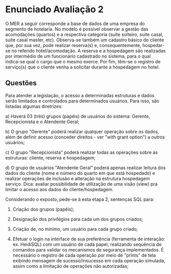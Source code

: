 # Enunciado Avaliação 2

O MER a seguir corresponde a base de dados de uma empresa do segmento de hotelaria. No modelo é possível observar a gestão das acomodações (quartos) e a respectiva categoria (suíte solteiro, suíte casal, suíte casal master, etc). Observa-se também um cadastro básico do cliente que, por sua vez, pode realizar reserva(s) e, consequentemente, hospedar-se no referido hotel/acomodação. A reserva e a hospedagem são realizadas por intermédio de um funcionário cadastrado no sistema, para o qual indica-se qual o cargo que o mesmo exerce. Por fim, têm-se o registro de serviço(s) que o cliente venha a solicitar durante a hospedagem no hotel.

## Questões

Para atender a legislação, o acesso a determinadas estruturas e dados serão limitados e controlados para determinados usuários. Para isso, são listadas algumas diretrizes:

a) Haverá 03 (três) grupos (papéis) de usuários do sistema: Gerente, Recepcionista e o Atendente Geral;

b) O grupo "Gerente" poderá realizar qualquer operação sobre os dados, além de definir acesso (conceder direitos - ver "with grant option") a outros usuários;

c) O grupo "Recepcionista" poderá realizar todas as operações sobre as estruturas: cliente, reserva e hospedagem;

d) O grupo de usuários "Atendente Geral" poderá apenas realizar leitura dos dados do cliente (nome e número do quarto em que está hospedado) e realizar operações de inclusão e alteração na estrutura hospedagem serviço. Dica: avaliar possibilidade de utilização de uma visão (view) pra limitar o acesso aos dados do cliente/hospedagem.

Considerando o exposto, pede-se à esta etapa 2, sentenças SQL para:

1) Criação dos grupos (papéis);

2) Designação dos privilégios para cada um dos grupos criados;

3) Criação de, no mínimo, um usuário para cada grupo criado;

4) Efetuar o login na interface de sua preferência (ferramenta de interação: ex. HeidiSQL) com um usuário de cada papel, realizando sequência de comandos para validar os mecanismos de segurança implementados. É necessário o registro de cada operação por meio de "prints" de tela exibindo mensagem de sucesso/insucesso em cada operação simulada, assim como a limitação de operações não autorizadas;
